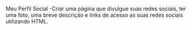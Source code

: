 Meu Perfil Social
-Criar uma página que divulgue suas redes sociais, ter uma foto, uma breve descrição e links de acesso as suas redes sociais utilizando HTML.